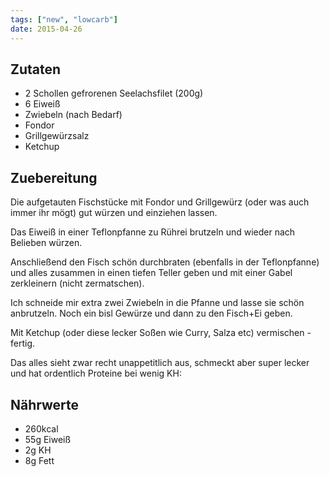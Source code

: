 ```yaml
---
tags: ["new", "lowcarb"]
date: 2015-04-26
---
```


## Zutaten
- 2 Schollen gefrorenen Seelachsfilet (200g)
- 6 Eiweiß
- Zwiebeln (nach Bedarf)
- Fondor
- Grillgewürzsalz
- Ketchup

## Zuebereitung
Die aufgetauten Fischstücke mit Fondor und Grillgewürz (oder was auch immer ihr mögt) gut würzen und einziehen lassen.

Das Eiweiß in einer Teflonpfanne zu Rührei brutzeln und wieder nach Belieben würzen.

Anschließend den Fisch schön durchbraten (ebenfalls in der Teflonpfanne) und alles zusammen in einen tiefen Teller geben und mit einer Gabel zerkleinern (nicht zermatschen).

Ich schneide mir extra zwei Zwiebeln in die Pfanne und lasse sie schön anbrutzeln. Noch ein bisl Gewürze und dann zu den Fisch+Ei geben.

Mit Ketchup (oder diese lecker Soßen wie Curry, Salza etc) vermischen - fertig.

Das alles sieht zwar recht unappetitlich aus, schmeckt aber super lecker und hat ordentlich Proteine bei wenig KH:

## Nährwerte
- 260kcal
- 55g Eiweiß
- 2g KH
- 8g Fett

